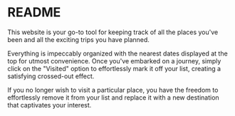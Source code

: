 # README 

This website is your go-to tool for keeping track of all the places you've been and all the exciting trips you have planned. 

Everything is impeccably organized with the nearest dates displayed at the top for utmost convenience. Once you've embarked on a journey, simply click on the "Visited" option to effortlessly mark it off your list, creating a satisfying crossed-out effect.

If you no longer wish to visit a particular place, you have the freedom to effortlessly remove it from your list and replace it with a new destination that captivates your interest.